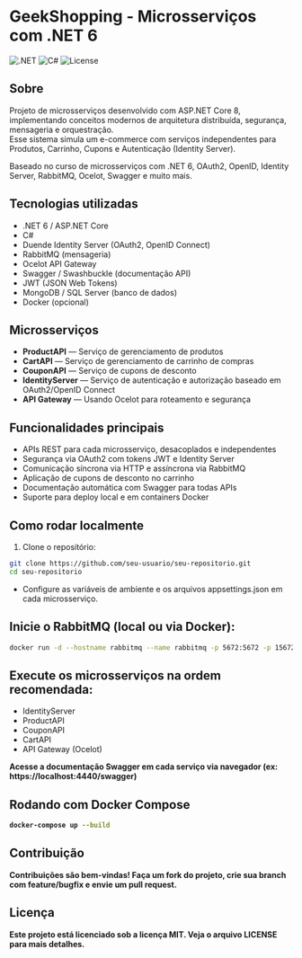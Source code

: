 # GeekShopping - Microsserviços com .NET 6

![.NET](https://img.shields.io/badge/.NET-8-blue)
![C#](https://img.shields.io/badge/C%23-8.0-green)
![License](https://img.shields.io/badge/license-MIT-blue)

## Sobre

Projeto de microsserviços desenvolvido com ASP.NET Core 8, implementando conceitos modernos de arquitetura distribuída, segurança, mensageria e orquestração.  
Esse sistema simula um e-commerce com serviços independentes para Produtos, Carrinho, Cupons e Autenticação (Identity Server).

Baseado no curso de microsserviços com .NET 6, OAuth2, OpenID, Identity Server, RabbitMQ, Ocelot, Swagger e muito mais.

## Tecnologias utilizadas

- .NET 6 / ASP.NET Core
- C#
- Duende Identity Server (OAuth2, OpenID Connect)
- RabbitMQ (mensageria)
- Ocelot API Gateway
- Swagger / Swashbuckle (documentação API)
- JWT (JSON Web Tokens)
- MongoDB / SQL Server (banco de dados)
- Docker (opcional)

## Microsserviços

- **ProductAPI** — Serviço de gerenciamento de produtos
- **CartAPI** — Serviço de gerenciamento de carrinho de compras
- **CouponAPI** — Serviço de cupons de desconto
- **IdentityServer** — Serviço de autenticação e autorização baseado em OAuth2/OpenID Connect
- **API Gateway** — Usando Ocelot para roteamento e segurança

## Funcionalidades principais

- APIs REST para cada microsserviço, desacoplados e independentes
- Segurança via OAuth2 com tokens JWT e Identity Server
- Comunicação síncrona via HTTP e assíncrona via RabbitMQ
- Aplicação de cupons de desconto no carrinho
- Documentação automática com Swagger para todas APIs
- Suporte para deploy local e em containers Docker

## Como rodar localmente

1. Clone o repositório:

```bash
git clone https://github.com/seu-usuario/seu-repositorio.git
cd seu-repositorio
```

- Configure as variáveis de ambiente e os arquivos appsettings.json em cada microsserviço.
## Inicie o RabbitMQ (local ou via Docker):

```bash
docker run -d --hostname rabbitmq --name rabbitmq -p 5672:5672 -p 15672:15672 rabbitmq:3-management
```
## Execute os microsserviços na ordem recomendada:

- IdentityServer
- ProductAPI
- CouponAPI
- CartAPI
- API Gateway (Ocelot)

 <b>Acesse a documentação Swagger em cada serviço via navegador (ex: https://localhost:4440/swagger)<b/>

## Rodando com Docker Compose 
```bash
docker-compose up --build
```
## Contribuição

Contribuições são bem-vindas! Faça um fork do projeto, crie sua branch com feature/bugfix e envie um pull request.

## Licença
Este projeto está licenciado sob a licença MIT. Veja o arquivo LICENSE para mais detalhes.
